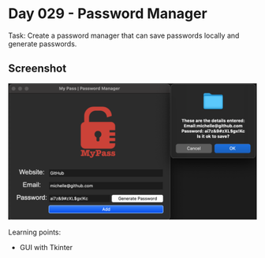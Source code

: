 # Day 029 - Password Manager

Task: Create a password manager that can save passwords locally and generate passwords.

## Screenshot
![Screenshot of a password manager](example.png)

Learning points:
- GUI with Tkinter